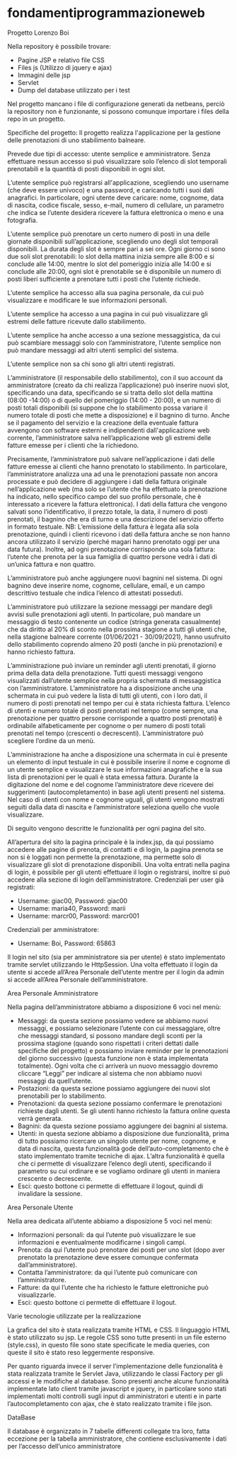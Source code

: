 # fondamentiprogrammazioneweb
Progetto Lorenzo Boi

Nella repository è possibile trovare:
- Pagine JSP e relativo file CSS
- Files js (Utilizzo di jquery e ajax)
- Immagini delle jsp
- Servlet
- Dump del database utilizzato per i test


Nel progetto mancano i file di configurazione generati da netbeans, perciò la repository non è funzionante, si possono comunque importare i files della repo in un progetto.

Specifiche del progetto:
Il progetto realizza l'applicazione per la gestione delle prenotazioni di uno stabilimento balneare.

Prevede due tipi di accesso: utente semplice e amministratore.
Senza effettuare nessun accesso si può visualizzare solo l’elenco di slot temporali prenotabili e la quantità di posti disponibili in ogni slot.

L’utente semplice può registrarsi all'applicazione, scegliendo uno username (che deve essere univoco) e una password, e caricando tutti i suoi dati anagrafici. In particolare, ogni utente deve caricare: nome, cognome, data di nascita, codice fiscale, sesso, e-mail, numero di cellulare, un parametro che indica se l’utente desidera ricevere la fattura elettronica o meno e una fotografia.

L’utente semplice può prenotare un certo numero di posti in una delle giornate disponibili sull’applicazione, scegliendo uno
degli slot temporali disponibili. La durata degli slot è sempre pari a sei ore. Ogni giorno ci sono due soli slot prenotabili: lo
slot della mattina inizia sempre alle 8:00 e si conclude alle 14:00, mentre lo slot del pomeriggio inizia alle 14:00 e si
conclude alle 20:00, ogni slot è prenotabile se è disponibile un numero di posti liberi sufficiente a prenotare tutti i posti
che l’utente richiede.

L’utente semplice ha accesso alla sua pagina personale, da cui può visualizzare e modificare le sue informazioni personali.

L’utente semplice ha accesso a una pagina in cui può visualizzare gli estremi delle fatture ricevute dallo stabilimento.

L’utente semplice ha anche accesso a una sezione messaggistica, da cui può scambiare messaggi solo con l’amministratore, l’utente semplice non può mandare messaggi ad altri utenti semplici del sistema. 

L’utente semplice non sa chi sono gli altri utenti registrati.

L’amministratore (il responsabile dello stabilimento), con il suo account da amministratore (creato da chi realizza l’applicazione) può inserire nuovi slot, specificando una data, specificando se si tratta dello slot della mattina (08:00 -14:00) o di quello del pomeriggio (14:00 - 20:00), e un numero di posti totali disponibili (si suppone che lo stabilimento possa variare il numero totale di posti che mette a disposizione) e il bagnino di turno.
Anche se il pagamento del servizio e la creazione della eventuale fattura avvengono con software esterni e indipendenti dall'applicazione web corrente, l’amministratore salva nell’applicazione web gli estremi delle fatture emesse per i clienti che la richiedono. 

Precisamente, l’amministratore può salvare nell’applicazione i dati delle fatture emesse ai clienti che hanno prenotato lo stabilimento. In particolare, l’amministratore analizza una ad una le prenotazioni passate non ancora processate e può decidere di aggiungere i dati della fattura originale nell’applicazione web (ma solo se l’utente che ha effettuato la prenotazione ha indicato, nello specifico campo del suo profilo personale, che è interessato a ricevere la fattura elettronica). I dati della fattura che vengono salvati sono l’identificativo, il prezzo totale, la data, il numero di posti prenotati, il bagnino che era di turno e una descrizione del servizio offerto in formato testuale.
NB: L’emissione della fattura è legata alla sola prenotazione, quindi i clienti ricevono i dati della fattura anche se non hanno ancora utilizzato il servizio (perché magari hanno prenotato oggi per una data futura). Inoltre, ad ogni prenotazione corrisponde una sola fattura: l’utente che prenota per la sua famiglia di quattro persone vedrà i dati di un’unica fattura e non quattro.

L’amministratore può anche aggiungere nuovi bagnini nel sistema. Di ogni bagnino deve inserire nome, cognome, cellulare, email, e un campo descrittivo testuale che indica l’elenco di attestati posseduti.

L’amministratore può utilizzare la sezione messaggi per mandare degli avvisi sulle prenotazioni agli utenti. In particolare, può mandare un messaggio di testo contenente un codice (stringa generata casualmente) che da diritto al 20% di sconto nella prossima stagione a tutti gli utenti che, nella stagione balneare corrente (01/06/2021 - 30/09/2021), hanno usufruito dello stabilimento coprendo almeno 20 posti (anche in più prenotazioni) e hanno richiesto fattura.

L’amministrazione può inviare un reminder agli utenti prenotati, il giorno prima della data della prenotazione.
Tutti questi messaggi vengono visualizzati dall’utente semplice nella propria schermata di messaggistica con l’amministratore.
L’amministratore ha a disposizione anche una schermata in cui può vedere la lista di tutti gli utenti, con i loro dati, il numero di posti prenotati nel tempo per cui è stata richiesta fattura. L’elenco di utenti e numero totale di posti prenotati nel tempo (come sempre, una prenotazione per quattro persone corrisponde a quattro posti prenotati) è ordinabile alfabeticamente per cognome o per numero di posti totali prenotati nel tempo (crescenti o decrescenti). L’amministratore
può scegliere l’ordine da un menù.

L’amministrazione ha anche a disposizione una schermata in cui è presente un elemento di input testuale in cui è possibile inserire il nome e cognome di un utente semplice e visualizzare le sue informazioni anagrafiche e la sua lista di prenotazioni per le quali è stata emessa fattura. Durante la digitazione del nome e del cognome l’amministratore deve ricevere dei suggerimenti (autocompletamento) in base agli utenti presenti nel sistema. Nel caso di utenti con nome e cognome uguali, gli utenti vengono mostrati seguiti dalla data di nascita e l’amministratore seleziona quello che vuole
visualizzare.


Di seguito vengono descritte le funzionalità per ogni pagina del sito.

All’apertura del sito la pagina principale è la index.jsp, da qui possiamo accedere alle pagine di
prenota, di contatti e di login, la pagina prenota se non si è loggati non permette la prenotazione,
ma permette solo di visualizzare gli slot di prenotazione disponibili.
Una volta entrati nella pagina di login, è possibile per gli utenti effettuare il login o registrarsi, inoltre
si può accedere alla sezione di login dell’amministratore.
Credenziali per user già registrati:
- Username: giac00, Password: giac00
- Username: maria40, Password: marii
- Username: marcr00, Password: marcr001

Credenziali per amministratore:

- Username: Boi, Password: 65863

Il login nel sito (sia per amministratore sia per utente) è stato implementato tramite servlet
utilizzando le HttpSession. Una volta effettuato il login da utente si accede all’Area Personale
dell’utente mentre per il login da admin si accede all’Area Personale dell’amministratore.

Area Personale Amministratore

Nella pagina dell’amministratore abbiamo a disposizione 6 voci nel menù:
- Messaggi: da questa sezione possiamo vedere se abbiamo nuovi messaggi, e possiamo
selezionare l’utente con cui messaggiare, oltre che messaggi standard, si possono mandare
degli sconti per la prossima stagione (quando sono rispettati i criteri dettati dalle specifiche
del progetto) e possiamo inviare reminder per le prenotazioni del giorno successivo (questa
funzione non è stata implementata totalmente). Ogni volta che ci arriverà un nuovo
messaggio dovremo cliccare “Leggi” per indicare al sistema che non abbiamo nuovi messaggi
da quell’utente.
- Postazioni: da questa sezione possiamo aggiungere dei nuovi slot prenotabili per lo
stabilimento.
- Prenotazioni: da questa sezione possiamo confermare le prenotazioni richieste dagli utenti.
Se gli utenti hanno richiesto la fattura online questa verrà generata.
- Bagnini: da questa sezione possiamo aggiungere dei bagnini al sistema.
- Utenti: in questa sezione abbiamo a disposizione due funzionalità, prima di tutto possiamo
ricercare un singolo utente per nome, cognome, e data di nascita, questa funzionalità gode
dell’auto-completamento che è stato implementato tramite tecniche di ajax. L’altra
funzionalità è quella che ci permette di visualizzare l’elenco degli utenti, specificando il
parametro su cui ordinare e se vogliamo ordinare gli utenti in maniera crescente o
decrescente.
- Esci: questo bottone ci permette di effettuare il logout, quindi di invalidare la sessione.

Area Personale Utente

Nella area dedicata all’utente abbiamo a disposizione 5 voci nel menù:
- Informazioni personali: da qui l’utente può visualizzare le sue informazioni e
eventualmente modificarne i singoli campi.
- Prenota: da qui l’utente può prenotare dei posti per uno slot (dopo aver prenotato la
prenotazione deve essere comunque confermata dall’amministratore).
- Contatta l’amministratore: da qui l’utente può comunicare con l’amministratore.
- Fatture: da qui l’utente che ha richiesto le fatture elettroniche può visualizzarle.
- Esci: questo bottone ci permette di effettuare il logout.

Varie tecnologie utilizzate per la realizzazione

La grafica del sito è stata realizzata tramite HTML e CSS.
Il linguaggio HTML è stato utilizzato su jsp. Le regole CSS sono tutte presenti in un file esterno
(style.css), in questo file sono state specificate le media queries, con queste il sito è stato reso
leggermente responsive.

Per quanto riguarda invece il server l’implementazione delle funzionalità è stata realizzata tramite
le Servlet Java, utilizzando le classi Factory per gli accessi e le modifiche al database.
Sono presenti anche alcune funzionalità implementate lato client tramite javascript e jquery, in
particolare sono stati implementati molti controlli sugli input di amministratori e utenti e in parte
l’autocompletamento con ajax, che è stato realizzato tramite i file json.

DataBase

Il database è organizzato in 7 tabelle differenti collegate tra loro, fatta eccezione per la tabella
amministratore, che contiene esclusivamente i dati per l’accesso dell’unico amministratore
